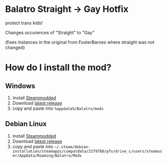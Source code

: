 # Balatro Straight -> Gay Hotfix

protect trans kids!

Changes occurences of "Straight" to "Gay"

(fixes instances in the original from FosterBarnes where straight was not changed)

# How do I install the mod?
## Windows
1. Install [Steammodded](https://github.com/Steamopollys/Steamodded)
2. Download [latest release](https://github.com/hazel410/balatroGay_hotfix/releases/download/balatroGay.lua)
3. copy and paste into `%appdata%/Balatro/mods`

## Debian Linux
1. Install [Steammodded](https://github.com/Steamopollys/Steamodded)
2. Download [latest release](https://github.com/hazel410/balatroGay_hotfix/releases/download/balatroGay.lua)
3. copy and paste into `~/.steam/debian-installation/steamapps/compatdata/2379780/pfx/drive_c/users/steamuser/AppData/Roaming/Balatro/Mods`
